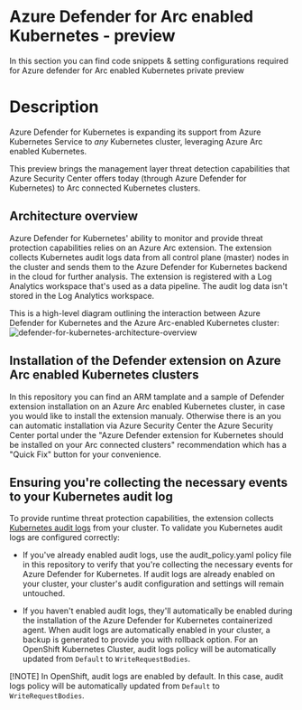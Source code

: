 # Azure Defender for Arc enabled Kubernetes - preview
In this section you can find code snippets & setting configurations required for Azure defender for Arc enabled Kubernetes private preview 

# Description
Azure Defender for Kubernetes is expanding its support from Azure Kubernetes Service to *any* Kubernetes cluster, leveraging Azure Arc enabled Kubernetes.

This preview brings the management layer threat detection capabilities that Azure Security Center offers today (through Azure Defender for Kubernetes) to Arc connected Kubernetes clusters.

## Architecture overview

Azure Defender for Kubernetes' ability to monitor and provide threat protection capabilities relies on an Azure Arc extension. The extension collects Kubernetes audit logs data from all control plane (master) nodes in the cluster and sends them to the Azure Defender for Kubernetes backend in the cloud for further analysis. The extension is registered with a Log Analytics workspace that's used as a data pipeline. The audit log data isn't stored in the Log Analytics workspace.

This is a high-level diagram outlining the interaction between Azure Defender for Kubernetes and the Azure Arc-enabled Kubernetes cluster:
![defender-for-kubernetes-architecture-overview](https://user-images.githubusercontent.com/62830936/111069341-4c6c5280-84d5-11eb-8df3-d52be7aae8ca.png)

## Installation of the Defender extension on Azure Arc enabled Kubernetes clusters
In this repository you can find an ARM tamplate and a sample of Defender extension installation on an Azure Arc enabled Kubernetes cluster, in case you would like to install the extension manualy. Otherwise there is an you can automatic installation via Azure Security Center the Azure Security Center portal under the "Azure Defender extension for Kubernetes should be installed on your Arc connected clusters" recommendation which has a "Quick Fix" button for your convenience. 


## Ensuring you're collecting the necessary events to your Kubernetes audit log

To provide runtime threat protection capabilities, the extension collects [Kubernetes audit logs](https://kubernetes.io/docs/tasks/debug-application-cluster/audit/) from your cluster. To validate you Kubernetes audit logs are configured correctly:

* If you've already enabled audit logs, use the audit_policy.yaml policy file in this repository to verify that you're collecting the necessary events for Azure Defender for Kubernetes. If audit logs are already enabled on your cluster, your cluster's audit configuration and settings will remain untouched.

* If you haven't enabled audit logs, they'll automatically be enabled during the installation of the Azure Defender for Kubernetes containerized agent. When audit logs are automatically enabled in your cluster, a backup is generated to provide you with rollback option. For an OpenShift Kubernetes Cluster, audit logs policy will be automatically updated from ``Default`` to ``WriteRequestBodies``.

[!NOTE] In OpenShift, audit logs are enabled by default. In this case, audit logs policy will be automatically updated from ``Default`` to ``WriteRequestBodies``.
